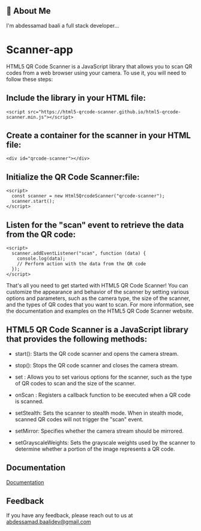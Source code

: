 
## 🚀 About Me
I'm abdessamad baali a full stack developer...


# Scanner-app
HTML5 QR Code Scanner is a JavaScript library that allows you to scan QR codes from a web browser using your camera. To use it, you will need to follow these steps:


## Include the library in your HTML file:
```http
<script src="https://html5-qrcode-scanner.github.io/html5-qrcode-scanner.min.js"></script>
```

## Create a container for the scanner in your HTML file:
```http
<div id="qrcode-scanner"></div>
```

## Initialize the QR Code Scanner:file:
```http
<script>
  const scanner = new Html5QrcodeScanner("qrcode-scanner");
  scanner.start();
</script>
```

## Listen for the "scan" event to retrieve the data from the QR code:
```http
<script>
  scanner.addEventListener("scan", function (data) {
    console.log(data);
    // Perform action with the data from the QR code
  });
</script>
```

That's all you need to get started with HTML5 QR Code Scanner! You can customize the appearance and behavior of the scanner by setting various options and parameters, such as the camera type, the size of the scanner, and the types of QR codes that you want to scan. For more information, see the documentation and examples on the HTML5 QR Code Scanner website.
## HTML5 QR Code Scanner is a JavaScript library that provides the following methods:
-  start(): Starts the QR code scanner and opens the camera stream.

-  stop(): Stops the QR code scanner and closes the camera stream.

-  set : Allows you to set various options for the scanner, such as the type of QR codes to scan and the size of the scanner.

-  onScan : Registers a callback function to be executed when a QR code is scanned.

-  setStealth: Sets the scanner to stealth mode. When in stealth mode, scanned QR codes will not trigger the "scan" event.

-  setMirror: Specifies whether the camera stream should be mirrored.

-  setGrayscaleWeights: Sets the grayscale weights used by the scanner to determine whether a portion of the image represents a QR code.
## Documentation

[Documentation]([https://linktodocumentation](https://github.com/mebjas/html5-qrcode))


## Feedback

If you have any feedback, please reach out to us at abdessamad.baalidev@gmail.com


